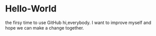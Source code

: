 # Hello-World
the firsy time to use GitHub
hi,everybody.
I want to improve myself and hope we can make a change together.
